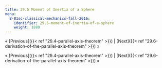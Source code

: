 ```yaml
---
title: 29.5 Moment of Inertia of a Sphere
menu:
  8-01sc-classical-mechanics-fall-2016:
    identifier: 29.5-moment-of-inertia-of-a-sphere
    weight: 1880
---
```

« [Previous]({{< ref "29.4-parallel-axis-theorem" >}}) | [Next]({{< ref "29.6-derivation-of-the-parallel-axis-theorem" >}}) »

« [Previous]({{< ref "29.4-parallel-axis-theorem" >}}) | [Next]({{< ref "29.6-derivation-of-the-parallel-axis-theorem" >}}) »